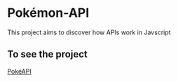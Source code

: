 # Pokémon-API

<p>This project aims to discover how APIs work in Javscript</p>

## To see the project

<a href="[#](https://bastien22022.github.io/Pok-mon-API/)">PokéAPI</a>
